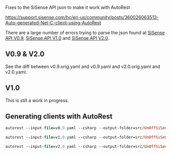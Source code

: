 Fixes to the SiSense API json to make it work with AutoRest

https://support.sisense.com/hc/en-us/community/posts/360026063513-Auto-generated-Net-C-client-using-AutoRest

There are a large number of errors trying to parse the json found at [SiSense API V0.9](https://sisense.dev/swagger-specs/linux/L8.2.4/v0.json), [SiSense API V1.0](https://sisense.dev/swagger-specs/linux/L8.2.4/v1.json) and [SiSense API V2.0](https://sisense.dev/swagger-specs/linux/L8.2.4/v2.json).

## V0.9 & V2.0
See the diff between v0.9.orig.yaml and v0.9.yaml and v2.0.orig.yaml and v2.0.yaml.

## V1.0
This is still a work in progress.

## Generating clients with AutoRest

``` ps
autorest --input-file=v0.9.yaml --csharp --output-folder=src/UnOffSiSenseDotNet/V0 --namespace=UnOffSiSenseDotNet.V0

autorest --input-file=v1.0.yaml --csharp --output-folder=src/UnOffSiSenseDotNet/V1 --namespace=UnOffSiSenseDotNet.V1

autorest --input-file=v2.0.yaml --csharp --output-folder=src/UnOffSiSenseDotNet/V2 --namespace=UnOffSiSenseDotNet.V2
```

